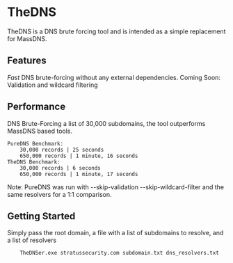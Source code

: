 ﻿# TheDNS
TheDNS is a DNS brute forcing tool and is intended as a simple replacement for MassDNS.

## Features
*Fast* DNS brute-forcing without any external dependencies.
Coming Soon: Validation and wildcard filtering

## Performance
DNS Brute-Forcing a list of 30,000 subdomains, the tool outperforms MassDNS based tools.
```
PureDNS Benchmark:
	30,000 records | 25 seconds
    650,000 records | 1 minute, 16 seconds
TheDNS Benchmark:
	30,000 records | 6 seconds
	650,000 records | 1 minute, 17 seconds
```
Note: PureDNS was run with --skip-validation --skip-wildcard-filter and the same resolvers for a 1:1 comparison.


## Getting Started
Simply pass the root domain, a file with a list of subdomains to resolve, and a list of resolvers
```
	TheDNSer.exe stratussecurity.com subdomain.txt dns_resolvers.txt
```